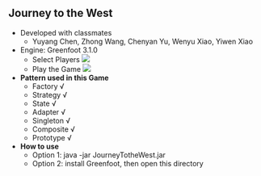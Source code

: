 ## Journey to the West
 * Developed with classmates
   * Yuyang Chen, Zhong Wang, Chenyan Yu, Wenyu Xiao, Yiwen Xiao
 * Engine: Greenfoot 3.1.0
   * Select Players
     <img src ="./image/scenario1.png"/>
   * Play the Game
     <img src ="./image/scenario2.png"/>
 * **Pattern used in this Game**
   * Factory √
   * Strategy √
   * State √
   * Adapter √
   * Singleton √
   * Composite √
   * Prototype √
 * **How to use**
   * Option 1: java -jar JourneyTotheWest.jar
   * Option 2: install Greenfoot, then open this directory
